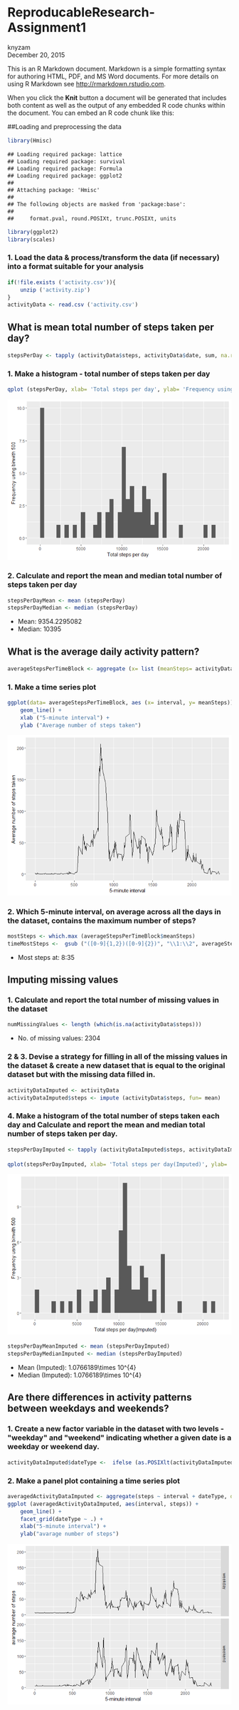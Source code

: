 # ReproducableResearch-Assignment1
knyzam  
December 20, 2015  

This is an R Markdown document. Markdown is a simple formatting syntax for authoring HTML, PDF, and MS Word documents. For more details on using R Markdown see <http://rmarkdown.rstudio.com>.

When you click the **Knit** button a document will be generated that includes both content as well as the output of any embedded R code chunks within the document. You can embed an R code chunk like this:

##Loading and preprocessing the data


```r
library(Hmisc)
```

```
## Loading required package: lattice
## Loading required package: survival
## Loading required package: Formula
## Loading required package: ggplot2
## 
## Attaching package: 'Hmisc'
## 
## The following objects are masked from 'package:base':
## 
##     format.pval, round.POSIXt, trunc.POSIXt, units
```

```r
library(ggplot2)
library(scales)
```

### 1. Load the data & process/transform the data (if necessary) into a format suitable for your analysis


```r
if(!file.exists ('activity.csv')){
    unzip ('activity.zip')
}
activityData <- read.csv ('activity.csv')
```


## What is mean total number of steps taken per day?


```r
stepsPerDay <- tapply (activityData$steps, activityData$date, sum, na.rm= TRUE)
```

### 1. Make a histogram - total number of steps taken per day

```r
qplot (stepsPerDay, xlab= 'Total steps per day', ylab= 'Frequency using binwith 500', binwidth= 500)
```

![](PA1_template_files/figure-html/unnamed-chunk-4-1.png) 

### 2. Calculate and report the mean and median total number of steps taken per day

```r
stepsPerDayMean <- mean (stepsPerDay)
stepsPerDayMedian <- median (stepsPerDay)
```

* Mean: 9354.2295082
* Median:  10395


## What is the average daily activity pattern?

```r
averageStepsPerTimeBlock <- aggregate (x= list (meanSteps= activityData$steps), by= list (interval= activityData$interval), FUN= mean, na.rm= TRUE)
```

### 1. Make a time series plot

```r
ggplot(data= averageStepsPerTimeBlock, aes (x= interval, y= meanSteps)) +
    geom_line() +
    xlab ("5-minute interval") +
    ylab ("Average number of steps taken") 
```

![](PA1_template_files/figure-html/unnamed-chunk-7-1.png) 

### 2. Which 5-minute interval, on average across all the days in the dataset, contains the maximum number of steps?


```r
mostSteps <- which.max (averageStepsPerTimeBlock$meanSteps)
timeMostSteps <-  gsub ("([0-9]{1,2})([0-9]{2})", "\\1:\\2", averageStepsPerTimeBlock[mostSteps,'interval'])
```

* Most steps at: 8:35

## Imputing missing values

### 1. Calculate and report the total number of missing values in the dataset 


```r
numMissingValues <- length (which(is.na(activityData$steps)))
```

* No. of missing values: 2304

### 2 & 3. Devise a strategy for filling in all of the missing values in the dataset & create a new dataset that is equal to the original dataset but with the missing data filled in.


```r
activityDataImputed <- activityData
activityDataImputed$steps <- impute (activityData$steps, fun= mean)
```

### 4. Make a histogram of the total number of steps taken each day and Calculate and report the mean and median total number of steps taken per day. 

```r
stepsPerDayImputed <- tapply (activityDataImputed$steps, activityDataImputed$date, sum)

qplot(stepsPerDayImputed, xlab= 'Total steps per day(Imputed)', ylab= 'Frequency usng binwith 500', binwidth= 500)
```

![](PA1_template_files/figure-html/unnamed-chunk-11-1.png) 


```r
stepsPerDayMeanImputed <- mean (stepsPerDayImputed)
stepsPerDayMedianImputed <- median (stepsPerDayImputed)
```

* Mean (Imputed): 1.0766189\times 10^{4}
* Median (Imputed):  1.0766189\times 10^{4}


## Are there differences in activity patterns between weekdays and weekends?

### 1. Create a new factor variable in the dataset with two levels - "weekday" and "weekend" indicating whether a given date is a weekday or weekend day.


```r
activityDataImputed$dateType <-  ifelse (as.POSIXlt(activityDataImputed$date)$wday %in% c(0,6), 'weekend', 'weekday')
```

### 2. Make a panel plot containing a time series plot

```r
averagedActivityDataImputed <- aggregate(steps ~ interval + dateType, data= activityDataImputed, mean)
ggplot (averagedActivityDataImputed, aes(interval, steps)) + 
    geom_line() + 
    facet_grid(dateType ~ .) +
    xlab("5-minute interval") + 
    ylab("avarage number of steps")
```

![](PA1_template_files/figure-html/unnamed-chunk-14-1.png) 
